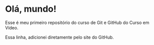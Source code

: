 # Olá, mundo!
 Esse é meu primeiro repositório do curso de Git e GitHub do Curso em Vídeo.

Essa linha, adicionei diretamente pelo site do GitHub.
